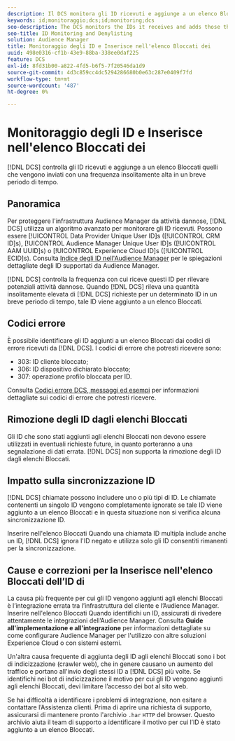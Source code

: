 ```yaml
---
description: Il DCS monitora gli ID ricevuti e aggiunge a un elenco Bloccati quelli che vengono inviati con una frequenza insolitamente alta in un breve periodo di tempo.
keywords: id;monitoraggio;dcs;id;monitoring;dcs
seo-description: The DCS monitors the IDs it receives and adds those that are being sent at an unusually high rate over a short period of time to a deny list.
seo-title: ID Monitoring and Denylisting
solution: Audience Manager
title: Monitoraggio degli ID e Inserisce nell'elenco Bloccati dei
uuid: 498e0316-cf1b-43e9-88ba-338ee0daf225
feature: DCS
exl-id: 8fd31b00-a822-4fd5-b6f5-7f20546da1d9
source-git-commit: 4d3c859cc4dc5294286680b0e63c287e0409f7fd
workflow-type: tm+mt
source-wordcount: '487'
ht-degree: 0%

---
```


# Monitoraggio degli ID e Inserisce nell&#39;elenco Bloccati dei

[!DNL DCS] controlla gli ID ricevuti e aggiunge a un elenco Bloccati quelli che vengono inviati con una frequenza insolitamente alta in un breve periodo di tempo.

## Panoramica

Per proteggere l&#39;infrastruttura Audience Manager da attività dannose, [!DNL DCS] utilizza un algoritmo avanzato per monitorare gli ID ricevuti. Possono essere [!UICONTROL Data Provider Unique User ID]s ([!UICONTROL CRM ID]s), [!UICONTROL Audience Manager Unique User ID]s ([!UICONTROL AAM UUID]s) o [!UICONTROL Experience Cloud ID]s ([!UICONTROL ECID]s). Consulta [Indice degli ID nell&#39;Audience Manager](../../../reference/ids-in-aam.md) per le spiegazioni dettagliate degli ID supportati da Audience Manager.

[!DNL DCS] controlla la frequenza con cui riceve questi ID per rilevare potenziali attività dannose. Quando [!DNL DCS] rileva una quantità insolitamente elevata di [!DNL DCS] richieste per un determinato ID in un breve periodo di tempo, tale ID viene aggiunto a un elenco Bloccati.

## Codici errore

È possibile identificare gli ID aggiunti a un elenco Bloccati dai codici di errore ricevuti da [!DNL DCS]. I codici di errore che potresti ricevere sono:

* 303: ID cliente bloccato;
* 306: ID dispositivo dichiarato bloccato;
* 307: operazione profilo bloccata per ID.

Consulta [Codici errore DCS, messaggi ed esempi](dcs-error-codes.md) per informazioni dettagliate sui codici di errore che potresti ricevere.

## Rimozione degli ID dagli elenchi Bloccati

Gli ID che sono stati aggiunti agli elenchi Bloccati non devono essere utilizzati in eventuali richieste future, in quanto porteranno a una segnalazione di dati errata. [!DNL DCS] non supporta la rimozione degli ID dagli elenchi Bloccati.

## Impatto sulla sincronizzazione ID

[!DNL DCS] chiamate possono includere uno o più tipi di ID. Le chiamate contenenti un singolo ID vengono completamente ignorate se tale ID viene aggiunto a un elenco Bloccati e in questa situazione non si verifica alcuna sincronizzazione ID.

Inserire nell&#39;elenco Bloccati Quando una chiamata ID multipla include anche un ID, [!DNL DCS] ignora l&#39;ID negato e utilizza solo gli ID consentiti rimanenti per la sincronizzazione.

## Cause e correzioni per la Inserisce nell&#39;elenco Bloccati dell’ID di

La causa più frequente per cui gli ID vengono aggiunti agli elenchi Bloccati è l’integrazione errata tra l’infrastruttura del cliente e l’Audience Manager. Inserire nell&#39;elenco Bloccati Quando identifichi un ID, assicurati di rivedere attentamente le integrazioni dell’Audience Manager. Consulta **Guide all&#39;implementazione e all&#39;integrazione** per informazioni dettagliate su come configurare Audience Manager per l&#39;utilizzo con altre soluzioni Experience Cloud o con sistemi esterni.

Un&#39;altra causa frequente di aggiunta degli ID agli elenchi Bloccati sono i bot di indicizzazione (crawler web), che in genere causano un aumento del traffico e portano all&#39;invio degli stessi ID a [!DNL DCS] più volte. Se identifichi nei bot di indicizzazione il motivo per cui gli ID vengono aggiunti agli elenchi Bloccati, devi limitare l’accesso dei bot al sito web.

Se hai difficoltà a identificare i problemi di integrazione, non esitare a contattare l’Assistenza clienti. Prima di aprire una richiesta di supporto, assicurarsi di mantenere pronto l&#39;archivio `.har` `HTTP` del browser. Questo archivio aiuta il team di supporto a identificare il motivo per cui l’ID è stato aggiunto a un elenco Bloccati.
